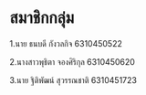 # สมาชิกกลุ่ม
1.นาย ธนบดี กังวลกิจ 6310450522

2.นางสาวพุธิตา จองศิริกุล 6310450620

3.นาย ฐิติพัฒน์ สุวรรณชาติ 6310451723
